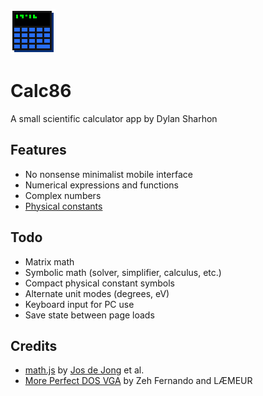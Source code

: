 
![logo](icon_72.png)
# Calc86
A small scientific calculator app by Dylan Sharhon

## Features
* No nonsense minimalist mobile interface
* Numerical expressions and functions
* Complex numbers
* <a href="https://commons.wikimedia.org/wiki/File:Unit_relations_in_the_new_SI.svg#/media/File:Unit_relations_in_the_new_SI.svg">Physical constants</a>

## Todo
* Matrix math
* Symbolic math (solver, simplifier, calculus, etc.)
* Compact physical constant symbols
* Alternate unit modes (degrees, eV)
* Keyboard input for PC use
* Save state between page loads

## Credits
* [math.js](https://mathjs.org/) by [Jos de Jong](https://github.com/josdejong) et al. 
* [More Perfect DOS VGA](https://laemeur.sdf.org/fonts/) by Zeh Fernando and LÆMEUR
